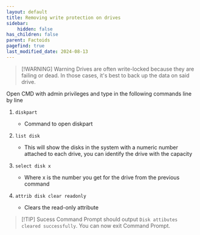 ```yaml
---
layout: default
title: Removing write protection on drives
sidebar:
    hidden: false
has_children: false
parent: Factoids
pagefind: true
last_modified_date: 2024-08-13
---
```




> [!WARNING] Warning
> Drives are often write-locked because they are failing or dead. In those cases, it's best to back up the data on said drive.

Open CMD with admin privileges and type in the following commands line by line
1. `diskpart`
    - Command to open diskpart

2. `list disk`
    - This will show the disks in the system with a numeric number attached to each drive, you can identify the drive with the capacity

3. `select disk x`
    - Where x is the number you get for the drive from the previous command

4. `attrib disk clear readonly`
    - Clears the read-only attribute

> [!TIP] Sucess
> Command Prompt should output `Disk attibutes cleared successfully`. You can now exit Command Prompt.

